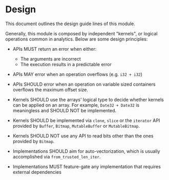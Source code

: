 # Design

This document outlines the design guide lines of this module.

Generally, this module is composed by independent "kernels", or logical operations common
in analytics. Below are some design principles:

* APIs MUST return an error when either:
    * The arguments are incorrect
    * The execution results in a predictable error

* APIs MAY error when an operation overflows (e.g. `i32 + i32`)

* APIs SHOULD error when an operation on variable sized containers overflows the maximum offset size.

* Kernels SHOULD use the arrays' logical type to decide whether kernels
can be applied on an array. For example, `Date32 + Date32` is meaningless and SHOULD NOT be implemented.

* Kernels SHOULD be implemented via `clone`, `slice` or the `iterator` API provided by `Buffer`, `Bitmap`, `MutableBuffer` or `MutableBitmap`.

* Kernels SHOULD NOT use any API to read bits other than the ones provided by `Bitmap`.

* Implementations SHOULD aim for auto-vectorization, which is usually accomplished via `from_trusted_len_iter`.

* Implementations MUST feature-gate any implementation that requires external dependencies
